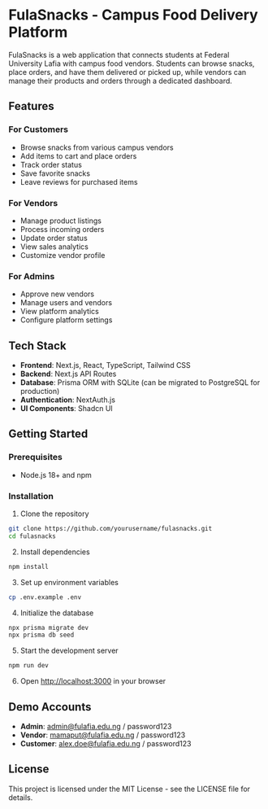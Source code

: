 # FulaSnacks - Campus Food Delivery Platform

FulaSnacks is a web application that connects students at Federal University Lafia with campus food vendors. Students can browse snacks, place orders, and have them delivered or picked up, while vendors can manage their products and orders through a dedicated dashboard.

## Features

### For Customers
- Browse snacks from various campus vendors
- Add items to cart and place orders
- Track order status
- Save favorite snacks
- Leave reviews for purchased items

### For Vendors
- Manage product listings
- Process incoming orders
- Update order status
- View sales analytics
- Customize vendor profile

### For Admins
- Approve new vendors
- Manage users and vendors
- View platform analytics
- Configure platform settings

## Tech Stack

- **Frontend**: Next.js, React, TypeScript, Tailwind CSS
- **Backend**: Next.js API Routes
- **Database**: Prisma ORM with SQLite (can be migrated to PostgreSQL for production)
- **Authentication**: NextAuth.js
- **UI Components**: Shadcn UI

## Getting Started

### Prerequisites

- Node.js 18+ and npm

### Installation

1. Clone the repository
```bash
git clone https://github.com/yourusername/fulasnacks.git
cd fulasnacks
```

2. Install dependencies
```bash
npm install
```

3. Set up environment variables
```bash
cp .env.example .env
```

4. Initialize the database
```bash
npx prisma migrate dev
npx prisma db seed
```

5. Start the development server
```bash
npm run dev
```

6. Open [http://localhost:3000](http://localhost:3000) in your browser

## Demo Accounts

- **Admin**: admin@fulafia.edu.ng / password123
- **Vendor**: mamaput@fulafia.edu.ng / password123
- **Customer**: alex.doe@fulafia.edu.ng / password123

## License

This project is licensed under the MIT License - see the LICENSE file for details.
